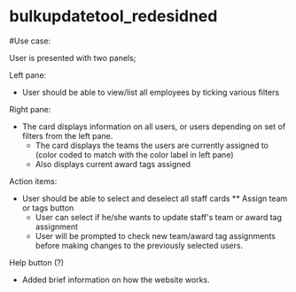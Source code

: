 # bulkupdatetool_redesidned

#Use case:

User is presented with two panels;

Left pane:
  - User should be able to view/list all employees by ticking various filters

Right pane:
  - The card displays information on all users, or users depending on set of filters from the left pane.
    - The card displays the teams the users are currently assigned to (color coded to match with the color label in left pane)
    - Also displays current award tags assigned

Action items:
  - User should be able to select and deselect all staff cards
  ** Assign team or tags button
    - User can select if he/she wants to update staff's team or award tag assignment
    - User will be prompted to check new team/award tag assignments before making changes to the previously selected users.

Help button (?)
  - Added brief information on how the website works.
